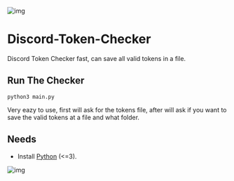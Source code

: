 ![img](img.shields.io/github/stars/jokeman332/Discord-Token-Checker)

# Discord-Token-Checker
Discord Token Checker fast, can save all valid tokens in a file.
## Run The Checker
  `python3 main.py`
  
Very eazy to use, first will ask for the tokens file, after will ask if you want to save the valid tokens at a file and what folder.

## Needs
* Install [Python](https://www.python.org/downloads/) (<=3).

![img](https://www.zupimages.net/up/21/04/dmnz.png)
